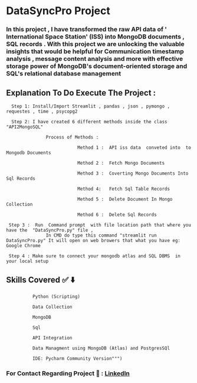 # DataSyncPro Project


### In  this  project , I  have  transformed  the  raw  API data  of  ' International Space Station' (ISS)   into   MongoDB  documents , SQL records . With  this project  we  are  unlocking  the  valuable  insights  that  would  be  helpful  for  Communication timestamp analysis ,  message content analysis  and  more  with effective  storage  power  of MongoDB's document-oriented storage  and  SQL's relational database management

## Explanation To Do Execute The  Project : 

      Step 1: Install/Import Streamlit , pandas , json , pymongo , requestes , time , psycopg2  

      Step 2: I have created 6 different methods inside the class "API2MongoSQL" 
                  
                   Process of Methods :

                               Method 1 :  API iss data  conveted into  to Mongodb Documents

                               Method 2 :  Fetch Mongo Documents 

                               Method 3 :  Coverting Mongo Documents Into Sql Records

                               Method 4:   Fetch Sql Table Records 

                               Method 5 :  Delete Document In Mongo Collection

                               Method 6 :  Delete Sql Records
                               
     Step 3 :  Run  Command prompt  with file location path that where you have the  "DataSyncPro.py" file ,
                   In CMD do type this command "streamlit run DataSyncPro.py" It will open on web browers that what you have eg: Google Chrome

     Step 4 : Make sure to connect your mongodb atlas and SQL DBMS  in your local setup



## Skills Covered ✅ ⬇️

              Python (Scripting)
              
              Data Collection
              
              MongoDB
              
              Sql
              
              API Integration
              
              Data Managment using MongoDB (Atlas) and PostgresSQl
              
              IDE: Pycharm Community Version""")


### For Contact Regarding Project  🤝 : [Linkedln](https://www.linkedin.com/in/praveen-n-2b4004223/)

           

                               

                                

                                

       







